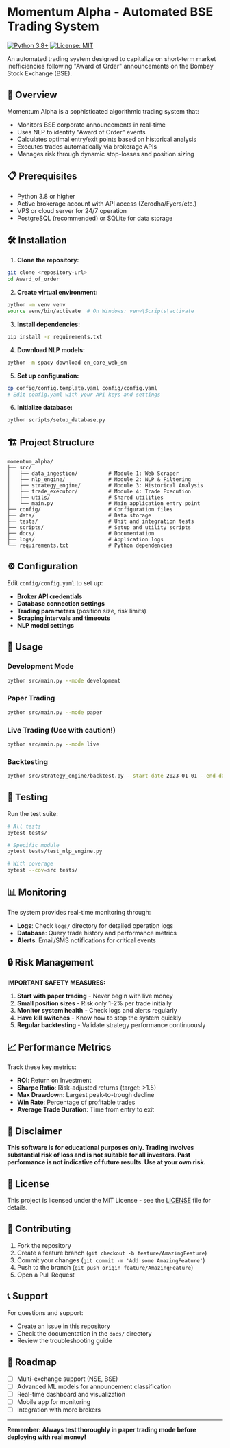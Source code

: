 # Momentum Alpha - Automated BSE Trading System

[![Python 3.8+](https://img.shields.io/badge/python-3.8+-blue.svg)](https://www.python.org/downloads/)
[![License: MIT](https://img.shields.io/badge/License-MIT-yellow.svg)](https://opensource.org/licenses/MIT)

An automated trading system designed to capitalize on short-term market inefficiencies following "Award of Order" announcements on the Bombay Stock Exchange (BSE).

## 🚀 Overview

Momentum Alpha is a sophisticated algorithmic trading system that:
- Monitors BSE corporate announcements in real-time
- Uses NLP to identify "Award of Order" events
- Calculates optimal entry/exit points based on historical analysis
- Executes trades automatically via brokerage APIs
- Manages risk through dynamic stop-losses and position sizing

## 📋 Prerequisites

- Python 3.8 or higher
- Active brokerage account with API access (Zerodha/Fyers/etc.)
- VPS or cloud server for 24/7 operation
- PostgreSQL (recommended) or SQLite for data storage

## 🛠️ Installation

1. **Clone the repository:**
```bash
git clone <repository-url>
cd Award_of_order
```

2. **Create virtual environment:**
```bash
python -m venv venv
source venv/bin/activate  # On Windows: venv\Scripts\activate
```

3. **Install dependencies:**
```bash
pip install -r requirements.txt
```

4. **Download NLP models:**
```bash
python -m spacy download en_core_web_sm
```

5. **Set up configuration:**
```bash
cp config/config.template.yaml config/config.yaml
# Edit config.yaml with your API keys and settings
```

6. **Initialize database:**
```bash
python scripts/setup_database.py
```

## 🏗️ Project Structure

```
momentum_alpha/
├── src/
│   ├── data_ingestion/          # Module 1: Web Scraper
│   ├── nlp_engine/              # Module 2: NLP & Filtering
│   ├── strategy_engine/         # Module 3: Historical Analysis
│   ├── trade_executor/          # Module 4: Trade Execution
│   ├── utils/                   # Shared utilities
│   └── main.py                  # Main application entry point
├── config/                      # Configuration files
├── data/                        # Data storage
├── tests/                       # Unit and integration tests
├── scripts/                     # Setup and utility scripts
├── docs/                        # Documentation
├── logs/                        # Application logs
└── requirements.txt             # Python dependencies
```

## ⚙️ Configuration

Edit `config/config.yaml` to set up:

- **Broker API credentials**
- **Database connection settings**
- **Trading parameters** (position size, risk limits)
- **Scraping intervals and timeouts**
- **NLP model settings**

## 🚦 Usage

### Development Mode
```bash
python src/main.py --mode development
```

### Paper Trading
```bash
python src/main.py --mode paper
```

### Live Trading (Use with caution!)
```bash
python src/main.py --mode live
```

### Backtesting
```bash
python src/strategy_engine/backtest.py --start-date 2023-01-01 --end-date 2023-12-31
```

## 🧪 Testing

Run the test suite:
```bash
# All tests
pytest tests/

# Specific module
pytest tests/test_nlp_engine.py

# With coverage
pytest --cov=src tests/
```

## 📊 Monitoring

The system provides real-time monitoring through:
- **Logs**: Check `logs/` directory for detailed operation logs
- **Database**: Query trade history and performance metrics
- **Alerts**: Email/SMS notifications for critical events

## 🔒 Risk Management

**IMPORTANT SAFETY MEASURES:**

1. **Start with paper trading** - Never begin with live money
2. **Small position sizes** - Risk only 1-2% per trade initially
3. **Monitor system health** - Check logs and alerts regularly
4. **Have kill switches** - Know how to stop the system quickly
5. **Regular backtesting** - Validate strategy performance continuously

## 📈 Performance Metrics

Track these key metrics:
- **ROI**: Return on Investment
- **Sharpe Ratio**: Risk-adjusted returns (target: >1.5)
- **Max Drawdown**: Largest peak-to-trough decline
- **Win Rate**: Percentage of profitable trades
- **Average Trade Duration**: Time from entry to exit

## 🚨 Disclaimer

**This software is for educational purposes only. Trading involves substantial risk of loss and is not suitable for all investors. Past performance is not indicative of future results. Use at your own risk.**

## 📝 License

This project is licensed under the MIT License - see the [LICENSE](LICENSE) file for details.

## 🤝 Contributing

1. Fork the repository
2. Create a feature branch (`git checkout -b feature/AmazingFeature`)
3. Commit your changes (`git commit -m 'Add some AmazingFeature'`)
4. Push to the branch (`git push origin feature/AmazingFeature`)
5. Open a Pull Request

## 📞 Support

For questions and support:
- Create an issue in this repository
- Check the documentation in the `docs/` directory
- Review the troubleshooting guide

## 🔄 Roadmap

- [ ] Multi-exchange support (NSE, BSE)
- [ ] Advanced ML models for announcement classification
- [ ] Real-time dashboard and visualization
- [ ] Mobile app for monitoring
- [ ] Integration with more brokers

---

**Remember: Always test thoroughly in paper trading mode before deploying with real money!** 